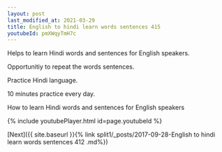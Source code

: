 ```yaml
---
layout: post
last_modified_at: 2021-03-29
title: English to hindi learn words sentences 415 
youtubeId: pmXWqyTmH7c
---
```

 
 
Helps to learn Hindi words and sentences for English speakers.

Opportunitiy to repeat the words sentences. 

Practice Hindi language. 
 
10 minutes practice every day. 
 
How to learn Hindi words and sentences for English speakers 
 
{% include youtubePlayer.html id=page.youtubeId %}
 
 
[Next]({{ site.baseurl }}{% link  split1/_posts/2017-09-28-English to hindi learn words sentences 412 .md%})
 
